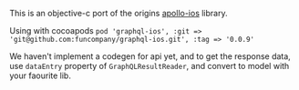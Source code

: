 This is an objective-c port of the origins [apollo-ios](https://github.com/apollographql/apollo-ios) library.

Using with cocoapods
`pod 'graphql-ios', :git => 'git@github.com:funcompany/graphql-ios.git', :tag => '0.0.9'`

We haven't implement a codegen for api yet, and to get the response data, use `dataEntry` property of `GraphQLResultReader`, and convert to model with your faourite lib.
